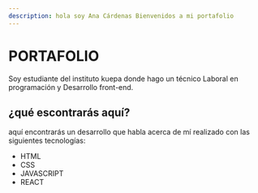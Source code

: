 ```yaml
---
description: hola soy Ana Cárdenas Bienvenidos a mi portafolio
---
```


# PORTAFOLIO

Soy estudiante del instituto kuepa donde hago un técnico Laboral en programación y Desarrollo front-end.



## ¿qué escontrarás aquí?

aquí encontrarás un desarrollo que habla acerca de mí  realizado con las siguientes tecnologías:

* HTML
* CSS
* JAVASCRIPT
* REACT









